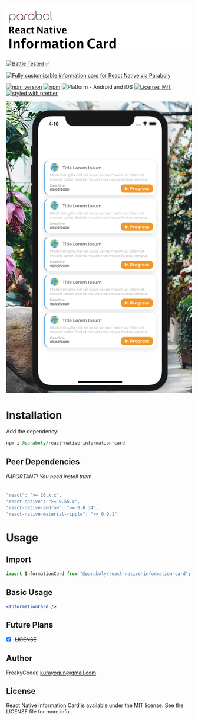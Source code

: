 <img alt="React Native Information Card" src="assets/logo.png" width="1050"/>

[![Battle Tested ✅](https://img.shields.io/badge/-Battle--Tested%20%E2%9C%85-03666e?style=for-the-badge)](https://github.com/Paraboly/@paraboly/react-native-information-card)

[![Fully customizable information card for React Native via Paraboly](https://img.shields.io/badge/-Fully%20customizable%20information%20card%20for%20React%20Native%20via%20Paraboly-lightgrey?style=for-the-badge)](https://github.com/WrathChaos/@paraboly/react-native-information-card)

[![npm version](https://img.shields.io/npm/v/@paraboly/react-native-information-card.svg?style=for-the-badge)](https://www.npmjs.com/package/@paraboly/react-native-information-card)
[![npm](https://img.shields.io/npm/dt/@paraboly/react-native-information-card.svg?style=for-the-badge)](https://www.npmjs.com/package/@paraboly/react-native-information-card)
![Platform - Android and iOS](https://img.shields.io/badge/platform-Android%20%7C%20iOS-blue.svg?style=for-the-badge)
[![License: MIT](https://img.shields.io/badge/License-MIT-green.svg?style=for-the-badge)](https://opensource.org/licenses/MIT)
[![styled with prettier](https://img.shields.io/badge/styled_with-prettier-ff69b4.svg?style=for-the-badge)](https://github.com/prettier/prettier)

<p align="center">
  <img alt="React Native Information Card"
        src="assets/Screenshots/example.png" />
</p>

# Installation

Add the dependency:

```ruby
npm i @paraboly/react-native-information-card
```

## Peer Dependencies

###### IMPORTANT! You need install them

```js
"react": ">= 16.x.x",
"react-native": ">= 0.55.x",
"react-native-androw": ">= 0.0.34",
"react-native-material-ripple": ">= 0.9.1"
```

# Usage

## Import

```js
import InformationCard from "@paraboly/react-native-information-card";
```

## Basic Usage

```jsx
<InformationCard />
```

## Future Plans

- [x] ~~LICENSE~~

## Author

FreakyCoder, kurayogun@gmail.com

## License

React Native Information Card is available under the MIT license. See the LICENSE file for more info.
